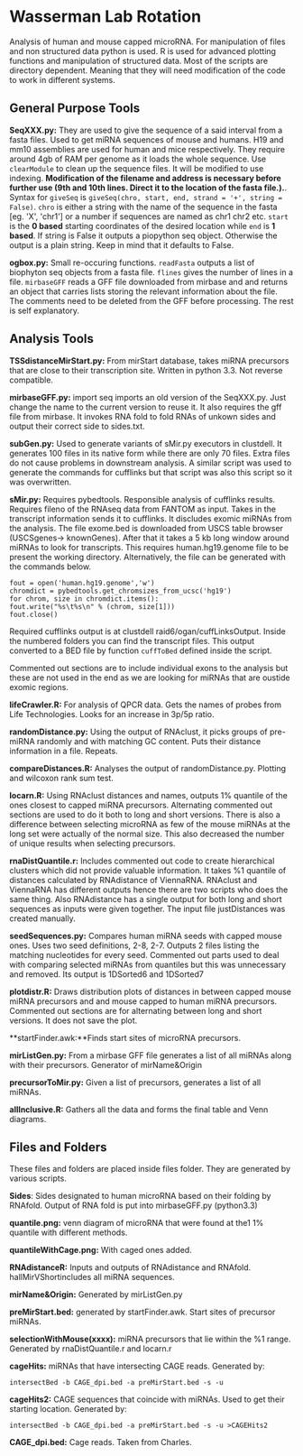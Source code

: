 Wasserman Lab Rotation
=====================
Analysis of human and mouse capped microRNA. For manipulation of files and non structured data python is used. R is used for advanced plotting functions and manipulation of structured data. Most of the scripts are directory dependent. Meaning that they will need modification of the code to work in different systems.

General Purpose Tools
--------------------
**SeqXXX.py:** They are used to give the sequence of a said interval from a fasta files. Used to get miRNA sequences of mouse and humans. H19 and mm10 assemblies are used for human and mice respectively. They require around 4gb of RAM per genome as it loads the whole sequence. Use `clearModule` to clean up the sequence files. It will be modified to use indexing. **Modification of the filename and address is necessary before further use (9th and 10th lines. Direct it to the location of the fasta file.).**. Syntax for `giveSeq` is `giveSeq(chro, start, end, strand = '+', string = False)`. `chro` is either a string with the name of the sequence in the fasta [eg. 'X', 'chr1'] or a number if sequences are named as chr1 chr2 etc. `start` is the **0 based** starting coordinates of the desired location while `end` is **1 based**. If string is False it outputs a piopython seq object. Otherwise the output is a plain string. Keep in mind that it defaults to False.


**ogbox.py:** Small re-occuring functions. `readFasta` outputs a list of biophyton seq objects from a fasta file. `flines` gives the number of lines in a file. `mirbaseGFF` reads a GFF file downloaded from mirbase and and returns an object that carries lists storing the relevant information about the file. The comments need to be deleted from the GFF before processing. The rest is self explanatory.

Analysis Tools
--------------
**TSSdistanceMirStart.py:** From mirStart database, takes miRNA precursors that are close to their transcription site. Written in python 3.3. Not reverse compatible.

**mirbaseGFF.py:** import seq imports an old version of the SeqXXX.py. Just change the name to the current version to reuse it. It also requires the gff file from mirbase. It invokes RNA fold to fold RNAs of unkown sides and output their correct side to sides.txt.

**subGen.py:** Used to generate variants of sMir.py executors in clustdell. It generates 100 files in its native form while there are only 70 files. Extra files do not cause problems in downstream analysis. A similar script was used to generate the commands for cufflinks but that script was also this script so it was overwritten.

**sMir.py:** Requires pybedtools. Responsible analysis of cufflinks results. Requires fileno of the RNAseq data from FANTOM as input. Takes in the transcript information sends it to cufflinks. It discludes exomic miRNAs from the analysis. The file exome.bed is downloaded from USCS table browser (USCSgenes-> knownGenes). After that it takes a 5 kb long window around miRNAs to look for transcripts. This requires human.hg19.genome file to be present the working directory. Alternatively, the file can be generated with the commands below.


```
fout = open('human.hg19.genome','w')
chromdict = pybedtools.get_chromsizes_from_ucsc('hg19')
for chrom, size in chromdict.items():
fout.write("%s\t%s\n" % (chrom, size[1]))
fout.close()
```


Required cufflinks output is at clustdell raid6/ogan/cuffLinksOutput. Inside the numbered folders you can find the transcript files. This output converted to a BED file by function `cuffToBed` defined inside the script.

Commented out sections are to include individual exons to the analysis but these are not used in the end as we are looking for miRNAs that are oustide exomic regions. 



**lifeCrawler.R:** For analysis of QPCR data. Gets the names of probes from Life Technologies. Looks for an increase in 3p/5p ratio.
 
 **randomDistance.py:** Using the output of RNAclust, it picks groups of pre-miRNA randomly and with matching GC content. Puts their distance information in a file. Repeats.
 
 **compareDistances.R:** Analyses the output of randomDistance.py. Plotting and wilcoxon rank sum test.
 
**locarn.R:** Using RNAclust distances and names, outputs 1% quantile of the ones closest to capped miRNA precursors. Alternating commented out sections are used to do it both to long and short versions. There is also a difference between selecting microRNA as few of the mouse miRNAs at the long set were actually of the normal size. This also decreased the number of unique results when selecting precursors.

**rnaDistQuantile.r:** Includes commented out code to create hierarchical clusters which did not provide valuable information. It takes %1 quantile of distances calculated by RNAdistance of ViennaRNA. RNAclust and ViennaRNA has different outputs hence there are two scripts who does the same thing. Also RNAdistance has a single output for both long and short sequences as inputs were given together. The input file justDistances was created manually.

**seedSequences.py:** Compares human miRNA seeds with capped mouse ones. Uses two seed definitions, 2-8, 2-7. Outputs 2 files listing the matching nucleotides for every seed. Commented out parts used to deal with comparing selected miRNAs from quantiles but this was unnecessary and removed. Its output is 1DSorted6 and 1DSorted7

**plotdistr.R:** Draws distribution plots of distances in between capped mouse miRNA precursors and and mouse capped to human miRNA precursors. Commented out sections are for alternating between long and short versions. It does not save the plot.

**startFinder.awk:**Finds start sites of microRNA precursors.

**mirListGen.py:** From a mirbase GFF file generates a list of all miRNAs along with their precursors. Generator of mirName&Origin

**precursorToMir.py:** Given a list of precursors, generates a list of all miRNAs.

**allInclusive.R:** Gathers all the data and forms the final table and Venn diagrams.

Files and Folders
----
These files and folders are placed inside files folder. They are generated by various scripts.

**Sides**: Sides designated to human microRNA based on their folding by RNAfold. Output of RNA fold is put into mirbaseGFF.py (python3.3)

**quantile.png:** venn diagram of microRNA that were found at the1 1% quantile with different methods. 

**quantileWithCage.png:** With caged ones added.

**RNAdistanceR:** Inputs and outputs of RNAdistance and RNAfold. hallMirVShortincludes all miRNA sequences.  


**mirName&Origin:** Generated by mirListGen.py

**preMirStart.bed:** generated by startFinder.awk. Start sites of precursor miRNAs. 

**selectionWithMouse(xxxx):** miRNA precursors that lie within the %1 range. Generated by rnaDistQuantile.r and locarn.r

**cageHits:** miRNAs that have intersecting CAGE reads. Generated by:

`intersectBed -b CAGE_dpi.bed -a preMirStart.bed -s -u`

**cageHits2:** CAGE sequences that coincide with miRNAs. Used to get their starting location. Generated by:

`intersectBed -b CAGE_dpi.bed -a preMirStart.bed -s -u >CAGEHits2`

**CAGE_dpi.bed:** Cage reads. Taken from Charles.

